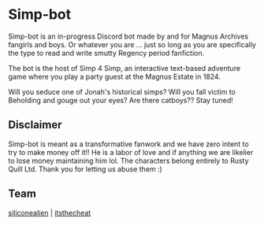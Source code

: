 # Simp-bot

Simp-bot is an in-progress Discord bot made by and for Magnus Archives fangirls and boys.  Or whatever you are ... just so long as you are specifically the type to read and write smutty Regency period fanfiction.

The bot is the host of Simp 4 Simp, an interactive text-based adventure game where you play a party guest at the Magnus Estate in 1824.

Will you seduce one of Jonah's historical simps?  Will you fall victim to Beholding and gouge out your eyes?  Are there catboys??  Stay tuned!

## Disclaimer

Simp-bot is meant as a transformative fanwork and we have zero intent to try to make money off it!!  He is a labor of love and if anything we are likelier to lose money maintaining him lol.  The characters belong entirely to Rusty Quill Ltd.  Thank you for letting us abuse them :)

## Team

[siliconealien](https://twitter.com/simpbot11) | [itsthecheat](https://lesliethe.dev/)
